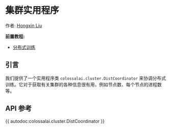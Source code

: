 # 集群实用程序

作者: [Hongxin Liu](https://github.com/ver217)

**前置教程:**
- [分布式训练](../concepts/distributed_training.md)

## 引言

我们提供了一个实用程序类 `colossalai.cluster.DistCoordinator` 来协调分布式训练。它对于获取有关集群的各种信息很有用，例如节点数、每个节点的进程数等。

## API 参考

{{ autodoc:colossalai.cluster.DistCoordinator }}

<!-- doc-test-command: echo  -->
